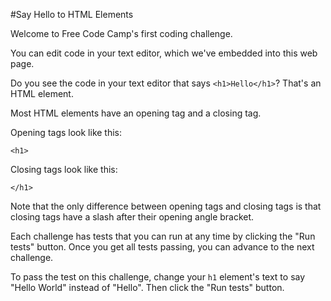 #Say Hello to HTML Elements 

Welcome to Free Code Camp's first coding challenge.

You can edit code in your text editor, which we've embedded into this web page.

Do you see the code in your text editor that says `<h1>Hello</h1>`? That's an HTML element.

Most HTML elements have an opening tag and a closing tag.

Opening tags look like this:

`<h1>`

Closing tags look like this:

`</h1>`

Note that the only difference between opening tags and closing tags is that closing tags have a slash after their opening angle bracket.

Each challenge has tests that you can run at any time by clicking the "Run tests" button. Once you get all tests passing, you can advance to the next challenge.

To pass the test on this challenge, change your `h1` element's text to say "Hello World" instead of "Hello". Then click the "Run tests" button.
